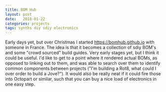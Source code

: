 ```yaml
---
title: BOM Hub
layout: post
date:   2018-01-22
categories: projects 
tags: synths diy sdiy electronics
---
```

Early days yet, but over Christmas I started <https://bomhub.github.io> with someone in France. The idea is that it becomes a collection of sdiy BOM's and some "crowd sourced" build guides. Very early stages yet, but I think it could be useful. I'd like to get to a  point where it rendered actual BOMs, as opposed to linking out to them, and was able to search over them to  identify common components between projects ("I'm building a Rot8, what could I over order to build a Jove?"). It would also be really neat if it could fire those into Octopart or similar, such that you can buy a nice load of electronics in one easy step.
